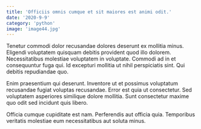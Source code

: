 ```yaml
---
title: 'Officiis omnis cumque et sit maiores est animi odit.'
date: '2020-9-9'
category: 'python'
image: 'image44.jpg'
---
```


Tenetur commodi dolor recusandae dolores deserunt ex mollitia minus. Eligendi voluptatem quisquam debitis provident quod illo dolorem. Necessitatibus molestiae voluptatem in voluptate. Commodi ad in et consequuntur fuga qui. Id excepturi mollitia ut nihil perspiciatis sint. Qui debitis repudiandae quo.
 Enim praesentium qui deserunt. Inventore ut et possimus voluptatum recusandae fugiat voluptas recusandae. Error est quia ut consectetur. Sed voluptatem asperiores similique dolore mollitia. Sunt consectetur maxime quo odit sed incidunt quis libero.
 Officia cumque cupiditate est nam. Perferendis aut officia quia. Temporibus veritatis molestiae eum necessitatibus aut soluta minus.
